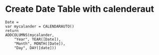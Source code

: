 # Create Date Table with calenderaut

```
Date =
var mycalander = CALENDARAUTO()
return
ADDCOLUMNS(mycalander, 
    "Year", YEAR([Date]), 
    "Month", MONTH([Date]), 
    "Day", DAY([date]))
```